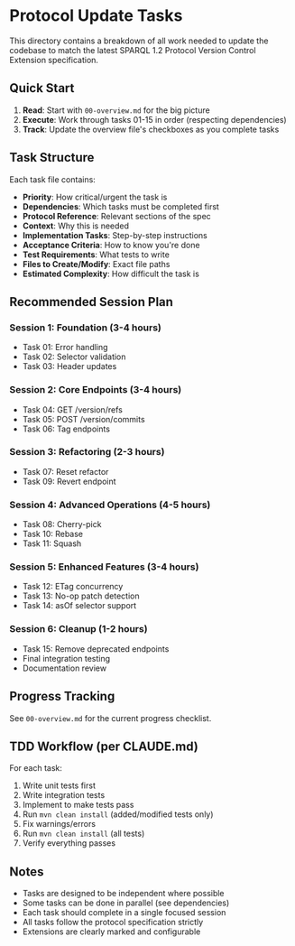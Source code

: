 # Protocol Update Tasks

This directory contains a breakdown of all work needed to update the codebase to match the latest SPARQL 1.2 Protocol Version Control Extension specification.

## Quick Start

1. **Read**: Start with `00-overview.md` for the big picture
2. **Execute**: Work through tasks 01-15 in order (respecting dependencies)
3. **Track**: Update the overview file's checkboxes as you complete tasks

## Task Structure

Each task file contains:
- **Priority**: How critical/urgent the task is
- **Dependencies**: Which tasks must be completed first
- **Protocol Reference**: Relevant sections of the spec
- **Context**: Why this is needed
- **Implementation Tasks**: Step-by-step instructions
- **Acceptance Criteria**: How to know you're done
- **Test Requirements**: What tests to write
- **Files to Create/Modify**: Exact file paths
- **Estimated Complexity**: How difficult the task is

## Recommended Session Plan

### Session 1: Foundation (3-4 hours)
- Task 01: Error handling
- Task 02: Selector validation
- Task 03: Header updates

### Session 2: Core Endpoints (3-4 hours)
- Task 04: GET /version/refs
- Task 05: POST /version/commits
- Task 06: Tag endpoints

### Session 3: Refactoring (2-3 hours)
- Task 07: Reset refactor
- Task 09: Revert endpoint

### Session 4: Advanced Operations (4-5 hours)
- Task 08: Cherry-pick
- Task 10: Rebase
- Task 11: Squash

### Session 5: Enhanced Features (3-4 hours)
- Task 12: ETag concurrency
- Task 13: No-op patch detection
- Task 14: asOf selector support

### Session 6: Cleanup (1-2 hours)
- Task 15: Remove deprecated endpoints
- Final integration testing
- Documentation review

## Progress Tracking

See `00-overview.md` for the current progress checklist.

## TDD Workflow (per CLAUDE.md)

For each task:
1. Write unit tests first
2. Write integration tests
3. Implement to make tests pass
4. Run `mvn clean install` (added/modified tests only)
5. Fix warnings/errors
6. Run `mvn clean install` (all tests)
7. Verify everything passes

## Notes

- Tasks are designed to be independent where possible
- Some tasks can be done in parallel (see dependencies)
- Each task should complete in a single focused session
- All tasks follow the protocol specification strictly
- Extensions are clearly marked and configurable

